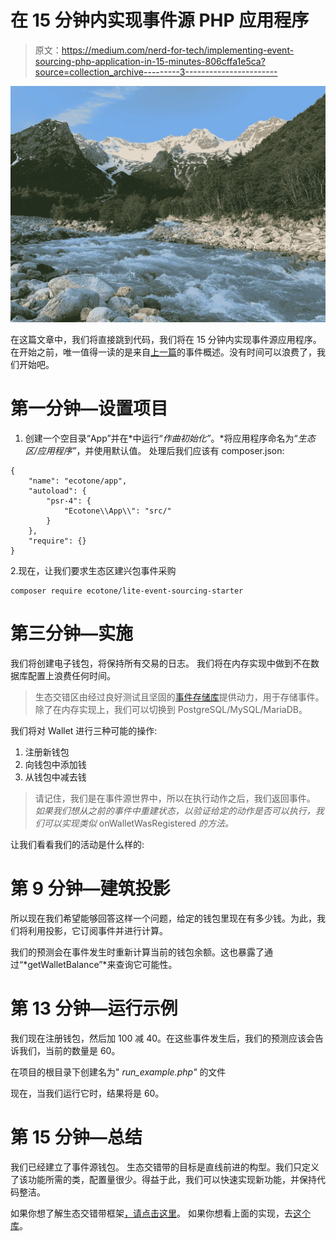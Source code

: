# 在 15 分钟内实现事件源 PHP 应用程序

> 原文：<https://medium.com/nerd-for-tech/implementing-event-sourcing-php-application-in-15-minutes-806cffa1e5ca?source=collection_archive---------3----------------------->

![](img/6d99363601afc422c47162eb83b7429d.png)

在这篇文章中，我们将直接跳到代码，我们将在 15 分钟内实现事件源应用程序。在开始之前，唯一值得一读的是来自[上一篇](/nerd-for-tech/starting-with-event-sourcing-in-php-161a83597d69)的事件概述。没有时间可以浪费了，我们开始吧。

# 第一分钟—设置项目

1.  创建一个空目录“App”并在*中运行“*作曲初始化”*。*将应用程序命名为“*生态区/应用程序”*，并使用默认值。
    处理后我们应该有 composer.json:

```
{
    "name": "ecotone/app",
    "autoload": {
        "psr-4": {
            "Ecotone\\App\\": "src/"
        }
    },
    "require": {}
}
```

2.现在，让我们要求生态区建兴包事件采购

```
composer require ecotone/lite-event-sourcing-starter
```

# 第三分钟—实施

我们将创建电子钱包，将保持所有交易的日志。
我们将在内存实现中做到不在数据库配置上浪费任何时间。

> 生态交错区由经过良好测试且坚固的[事件存储库](https://github.com/prooph/event-store)提供动力，用于存储事件。
> 除了在内存实现上，我们可以切换到 PostgreSQL/MySQL/MariaDB。

我们将对 Wallet 进行三种可能的操作:

1.  注册新钱包
2.  向钱包中添加钱
3.  从钱包中减去钱

> 请记住，我们是在事件源世界中，所以在执行动作之后，我们返回事件。
> *如果我们想从之前的事件中重建状态，以验证给定的动作是否可以执行，我们可以实现类似* onWalletWasRegistered *的方法。*

让我们看看我们的活动是什么样的:

# 第 9 分钟—建筑投影

所以现在我们希望能够回答这样一个问题，给定的钱包里现在有多少钱。为此，我们将利用投影，它订阅事件并进行计算。

我们的预测会在事件发生时重新计算当前的钱包余额。这也暴露了通过“*getWalletBalance”*来查询它可能性。

# 第 13 分钟—运行示例

我们现在注册钱包，然后加 100 减 40。在这些事件发生后，我们的预测应该会告诉我们，当前的数量是 60。

在项目的根目录下创建名为" *run_example.php"* 的文件

现在，当我们运行它时，结果将是 60。

# 第 15 分钟—总结

我们已经建立了事件源钱包。
生态交错带的目标是直线前进的构型。我们只定义了该功能所需的类，配置量很少。得益于此，我们可以快速实现新功能，并保持代码整洁。

如果你想了解生态交错带框架[，请点击这里](https://github.com/ecotoneframework/ecotone)。
如果你想看上面的实现，去[这个库](https://github.com/dgafka/php-event-sourcing-application-in-15-minutes)。